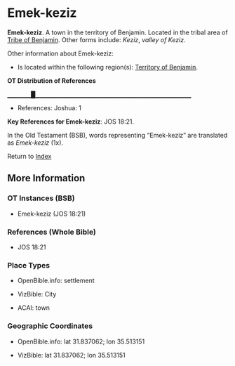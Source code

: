 # Emek-keziz
**Emek-keziz**. 
A town in the territory of Benjamin. 
Located in the tribal area of [Tribe of Benjamin](../../../groups/md/acai/Benjamin.md). 
Other forms include: 
*Keziz*, *valley of Keziz*. 




Other information about Emek-keziz:


* Is located within the following region(s): 
[Territory of Benjamin](TerritoryOfBenjamin.md). 


**OT Distribution of References**

▁▁▁▁▁█▁▁▁▁▁▁▁▁▁▁▁▁▁▁▁▁▁▁▁▁▁▁▁▁▁▁▁▁▁▁▁▁▁
* References: Joshua: 1



**Key References for Emek-keziz**: 
JOS 18:21. 


In the Old Testament (BSB), words representing “Emek-keziz” are translated as 
*Emek-keziz* (1x). 




Return to [Index](00-Index.md)

## More Information

### OT Instances (BSB)

* Emek-keziz (JOS 18:21)



### References (Whole Bible)

* JOS 18:21


### Place Types

* OpenBible.info: settlement

* VizBible: City

* ACAI: town



### Geographic Coordinates

* OpenBible.info: lat 31.837062; lon 35.513151

* VizBible: lat 31.837062; lon 35.513151




